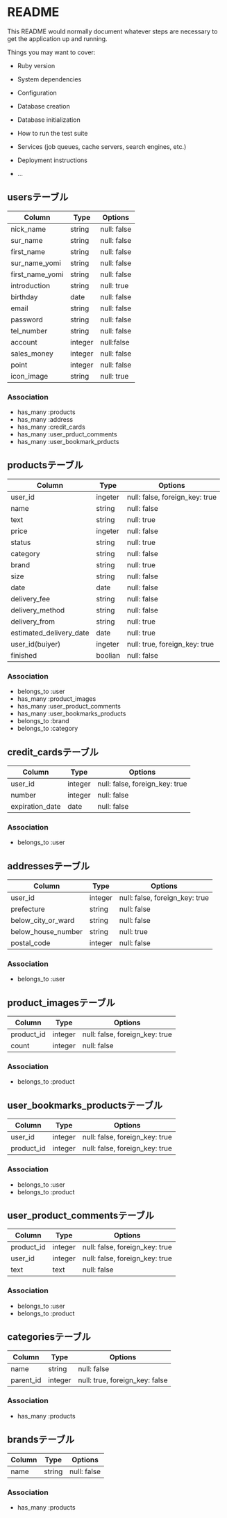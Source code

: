 # README

This README would normally document whatever steps are necessary to get the
application up and running.

Things you may want to cover:

* Ruby version

* System dependencies

* Configuration

* Database creation

* Database initialization

* How to run the test suite

* Services (job queues, cache servers, search engines, etc.)

* Deployment instructions

* ...


## usersテーブル

|Column|Type|Options|
|------|----|-------|
|nick_name|string|null: false|
|sur_name|string|null: false|
|first_name|string|null: false|
|sur_name_yomi|string|null: false|
|first_name_yomi|string|null: false|
|introduction|string|null: true|
|birthday|date|null: false|
|email|string|null: false|
|password|string|null: false|
|tel_number|string|null: false|
|account|integer|null:false|
|sales_money|integer|null: false|
|point|integer|null: false|
|icon_image|string|null: true|


### Association
- has_many :products
- has_many :address
- has_many :credit_cards
- has_many :user_prduct_comments
- has_many :user_bookmark_prducts


## productsテーブル

|Column|Type|Options|
|------|----|-------|
|user_id|ingeter|null: false, foreign_key: true|
|name|string|null: false|
|text|string|null: true|
|price|ingeter|null: false|
|status|string|null: true|
|category|string|null: false|
|brand|string|null: true|
|size|string|null: false|
|date|date|null: false|
|delivery_fee|string|null: false|
|delivery_method|string|null: false|
|delivery_from|string|null: true|
|estimated_delivery_date|date|null: true|
|user_id(buiyer)|ingeter|null: true, foreign_key: true|
|finished|boolian|null: false|

### Association
- belongs_to :user
- has_many :product_images
- has_many :user_product_comments
- has_many :user_bookmarks_products
- belongs_to :brand
- belongs_to :category


## credit_cardsテーブル

|Column|Type|Options|
|------|----|-------|
|user_id|integer|null: false, foreign_key: true|
|number|integer|null: false|
|expiration_date|date|null: false|

### Association
- belongs_to :user


## addressesテーブル

|Column|Type|Options|
|------|----|-------|
|user_id|integer|null: false, foreign_key: true|
|prefecture|string|null: false|
|below_city_or_ward|string|null: false|
|below_house_number|string|null: true|
|postal_code|integer|null: false|

### Association
- belongs_to :user


## product_imagesテーブル

|Column|Type|Options|
|------|----|-------|
|product_id|integer|null: false, foreign_key: true|
|count|integer|null: false|

### Association
- belongs_to :product


## user_bookmarks_productsテーブル

|Column|Type|Options|
|------|----|-------|
|user_id|integer|null: false, foreign_key: true|
|product_id|integer|null: false, foreign_key: true|

### Association
- belongs_to :user
- belongs_to :product


## user_product_commentsテーブル

|Column|Type|Options|
|------|----|-------|
|product_id|integer|null: false, foreign_key: true|
|user_id|integer|null: false, foreign_key: true|
|text|text|null: false|

### Association
- belongs_to :user
- belongs_to :product


## categoriesテーブル

|Column|Type|Options|
|------|----|-------|
|name|string|null: false|
|parent_id|integer|null: true, foreign_key: false|

### Association
- has_many :products


## brandsテーブル

|Column|Type|Options|
|------|----|-------|
|name|string|null: false|

### Association
- has_many :products
